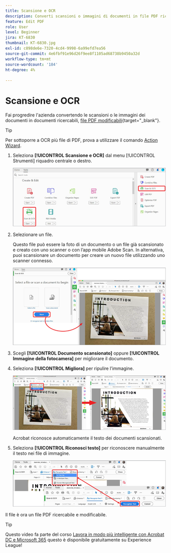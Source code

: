 ```yaml
---
title: Scansione e OCR
description: Converti scansioni o immagini di documenti in file PDF ricercabili e modificabili e regola la qualità del file risultante
feature: Edit PDF
role: User
level: Beginner
jira: KT-6830
thumbnail: KT-6830.jpg
exl-id: c898de6e-7320-4cd4-9998-6a99efd7ea56
source-git-commit: 4e6fbf91e96d26f9ee8f1105ad68738b9450a32d
workflow-type: tm+mt
source-wordcount: '184'
ht-degree: 4%

---
```


# Scansione e OCR

Fai progredire l&#39;azienda convertendo le scansioni o le immagini dei documenti in documenti ricercabili, [file PDF modificabili](https://www.adobe.com/it/acrobat/online/pdf-editor.html){target="_blank"}.

>[!TIP]
>
>Per sottoporre a OCR più file di PDF, prova a utilizzare il comando [Action Wizard](../advanced-tasks/action.md).

1. Seleziona **[!UICONTROL Scansione e OCR]** dal menu [!UICONTROL Strumenti] riquadro centrale o destro.

   ![Passaggio di scansione 1](../assets/Scan_1.png)

1. Selezionare un file.

   Questo file può essere la foto di un documento o un file già scansionato e creato con uno scanner o con l’app mobile Adobe Scan. In alternativa, puoi scansionare un documento per creare un nuovo file utilizzando uno scanner connesso.

   ![Passaggio di scansione 2](../assets/Scan_2.png)

1. Scegli **[!UICONTROL Documento scansionato]** oppure **[!UICONTROL Immagine della fotocamera]** per migliorare il documento.

1. Seleziona **[!UICONTROL Migliora]** per ripulire l’immagine.

   ![Passaggio di scansione 3](../assets/Scan_3.png)

   Acrobat riconosce automaticamente il testo dei documenti scansionati.

1. Seleziona **[!UICONTROL Riconosci testo]** per riconoscere manualmente il testo nei file di immagine.

   ![Passaggio di scansione 4](../assets/Scan_4.png)

Il file è ora un file PDF ricercabile e modificabile.

>[!TIP]
>
>Questo video fa parte del corso [Lavora in modo più intelligente con Acrobat DC e Microsoft 365](https://experienceleague.adobe.com/?recommended=Acrobat-U-1-2021.microsoft365) questo è disponibile gratuitamente su Experience League!

